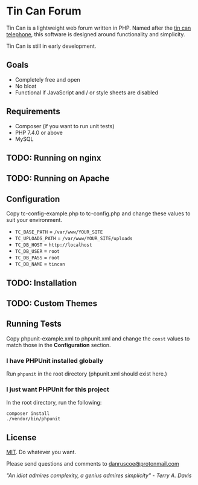 # Tin Can Forum

Tin Can is a lightweight web forum written in PHP. Named after the
[tin can telephone](https://en.wikipedia.org/wiki/Tin_can_telephone),
this software is designed around functionality and simplicity.

Tin Can is still in early development.

## Goals

* Completely free and open
* No bloat
* Functional if JavaScript and / or style sheets are disabled

## Requirements

* Composer (if you want to run unit tests)
* PHP 7.4.0 or above
* MySQL

## TODO: Running on nginx

## TODO: Running on Apache

## Configuration

Copy tc-config-example.php to tc-config.php and change these values to suit your environment.

* `TC_BASE_PATH` = `/var/www/YOUR_SITE`
* `TC_UPLOADS_PATH` = `/var/www/YOUR_SITE/uploads`
* `TC_DB_HOST` = `http://localhost`
* `TC_DB_USER` = `root`
* `TC_DB_PASS` = `root`
* `TC_DB_NAME` = `tincan`

## TODO: Installation

## TODO: Custom Themes

## Running Tests

Copy phpunit-example.xml to phpunit.xml and change the `const` values to match
those in the **Configuration** section.

### I have PHPUnit installed globally
Run `phpunit` in the root directory (phpunit.xml should exist here.)

### I just want PHPUnit for this project
In the root directory, run the following:
```
composer install
./vendor/bin/phpunit
```

## License

[MIT](https://mit-license.org). Do whatever you want.

Please send questions and comments to danruscoe@protonmail.com

*"An idiot admires complexity, a genius admires simplicity" - Terry A. Davis*
